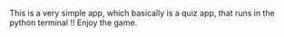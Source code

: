 This is a very simple app, which basically is a quiz app, that runs in the python terminal !! Enjoy the game.
